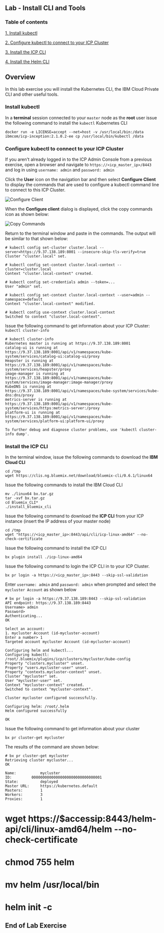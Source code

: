 Lab - Install CLI and Tools
---

### Table of contents
[1. Install kubectl](#kubectl)

[2. Configure kubectl to connect to your ICP Cluster](#connect)

[3. Install the ICP CLI](#bxcli)

[4. Install the Helm CLI](#helm)

## Overview
In this lab exercise you will install the Kubernetes CLI, the IBM Cloud Private CLI and other useful tools.

### Install kubectl <a name="kubectl"></a>
In a **terminal** session connected to your `master` node as the **root** user issue the following command to install the `kubectl` Kubernetes CLI

```
docker run -e LICENSE=accept --net=host -v /usr/local/bin:/data ibmcom/icp-inception:2.1.0.2-ee cp /usr/local/bin/kubectl /data
```

### Configure kubectl to connect to your ICP Cluster <a name="connect"></a>
If you aren't already logged in to the ICP Admin Console from a previous exercise, open a browser and navigate to `https://<icp_master_ip>/8443` and log in using `username: admin` and `password: admin`

Click the **User** icon on the navigation bar and then select **Configure Client** to display the commands that are used to configure a kubectl command line to connect to this ICP Cluster.

![Configure Client](images/kubectl/configureclient.jpg)

When the **Configure client** dialog is displayed, click the copy commands icon as shown below:

![Copy Commands](images/kubectl/copycommands.jpg)

Return to the terminal window and paste in the commands. The output will be similar to that shown below:

```
# kubectl config set-cluster cluster.local --server=https://9.37.138.189:8001 --insecure-skip-tls-verify=true
Cluster "cluster.local" set.

# kubectl config set-context cluster.local-context --cluster=cluster.local
Context "cluster.local-context" created.

# kubectl config set-credentials admin --token=...
User "admin" set.

# kubectl config set-context cluster.local-context --user=admin --namespace=default
Context "cluster.local-context" modified.

# kubectl config use-context cluster.local-context
Switched to context "cluster.local-context".
```

Issue the following command to get information about your ICP Cluster: `kubectl cluster-info`

```
# kubectl cluster-info
Kubernetes master is running at https://9.37.138.189:8001
catalog-ui is running at https://9.37.138.189:8001/api/v1/namespaces/kube-system/services/catalog-ui:catalog-ui/proxy
Heapster is running at https://9.37.138.189:8001/api/v1/namespaces/kube-system/services/heapster/proxy
image-manager is running at https://9.37.138.189:8001/api/v1/namespaces/kube-system/services/image-manager:image-manager/proxy
KubeDNS is running at https://9.37.138.189:8001/api/v1/namespaces/kube-system/services/kube-dns:dns/proxy
metrics-server is running at https://9.37.138.189:8001/api/v1/namespaces/kube-system/services/https:metrics-server:/proxy
platform-ui is running at https://9.37.138.189:8001/api/v1/namespaces/kube-system/services/platform-ui:platform-ui/proxy

To further debug and diagnose cluster problems, use 'kubectl cluster-info dump'.
```

### Install the ICP CLI <a name="bxcli"></a>
In the terminal window, issue the following commands to download the **IBM Cloud CLI**

```
cd /tmp
wget https://clis.ng.bluemix.net/download/bluemix-cli/0.6.1/linux64
```

Issue the following commands to install the IBM Cloud CLI

```
mv ./linux64 bx.tar.gz
tar -xvf bx.tar.gz
cd Bluemix_CLI*
./install_bluemix_cli
```

Issue the following command to download the **ICP CLI** from your ICP instance (insert the IP address of your master node)

```
cd /tmp
wget "https://<icp_master_ip>:8443/api/cli/icp-linux-amd64" --no-check-certificate
```

Issue the following command to install the ICP CLI

```
bx plugin install ./icp-linux-amd64
```

Issue the following command to login the ICP CLI in to your ICP Cluster.  

```
bx pr login -a https://<icp_master_ip>:8443 --skip-ssl-validation
```

Enter `username: admin` and `password: admin` when prompted and select the `mycluster Account` as shown below

```
# bx pr login -a https://9.37.138.189:8443 --skip-ssl-validation
API endpoint: https://9.37.138.189:8443
Username> admin
Password>
Authenticating...
OK

Select an account:
1. mycluster Account (id-mycluster-account)
Enter a number> 1
Targeted account mycluster Account (id-mycluster-account)

Configuring helm and kubectl...
Configuring kubectl: /root/.bluemix/plugins/icp/clusters/mycluster/kube-config
Property "clusters.mycluster" unset.
Property "users.mycluster-user" unset.
Property "contexts.mycluster-context" unset.
Cluster "mycluster" set.
User "mycluster-user" set.
Context "mycluster-context" created.
Switched to context "mycluster-context".

Cluster mycluster configured successfully.

Configuring helm: /root/.helm
Helm configured successfully

OK
```

Issue the following command to get information about your cluster

```
bx pr cluster-get mycluster
```

The results of the command are shown below:
```
# bx pr cluster-get mycluster
Retrieving cluster mycluster...
OK

Name:			mycluster
ID:			00000000000000000000000000000001
State:			deployed
Master URL:		https://kubernetes.default
Masters:		1
Workers:		3
Proxies:		1
```

# wget https://$accessip:8443/helm-api/cli/linux-amd64/helm --no-check-certificate
# chmod 755 helm
# mv helm /usr/local/bin
# helm init -c

## End of Lab Exercise
